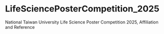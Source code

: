 # LifeSciencePosterCompetition_2025
National Taiwan University Life Science Poster Competition 2025, Affiliation and Reference
